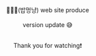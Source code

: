 <div align="center">
🍚🐶🐱(밥멍냥) web site produce <br/><br/>
version update 😅<br/><br/>

Thank you for watching❗
</div>
